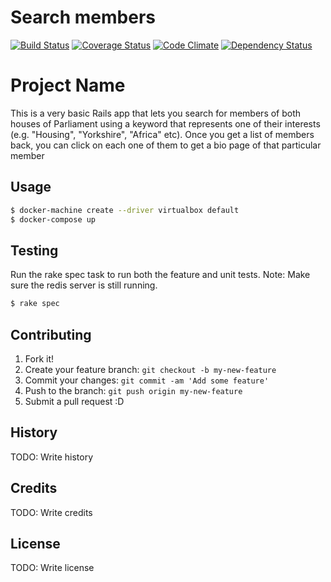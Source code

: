 # Search members

[![Build Status](https://travis-ci.org/giusepped/search-for-member.svg?branch=master)](https://travis-ci.org/giusepped/search-for-member)
[![Coverage Status](https://coveralls.io/repos/github/giusepped/search-for-member/badge.svg?branch=master)](https://coveralls.io/github/giusepped/search-for-member?branch=master)
[![Code Climate](https://codeclimate.com/github/giusepped/search-for-member/badges/gpa.svg)](https://codeclimate.com/github/giusepped/search-for-member)
[![Dependency Status](https://gemnasium.com/giusepped/search-for-member.svg)](https://gemnasium.com/giusepped/search-for-member)

# Project Name

This is a very basic Rails app that lets you search for members of both houses of Parliament using a keyword that represents one of their interests (e.g. "Housing", "Yorkshire", "Africa" etc). Once you get a list of members back, you can click on each one of them to get a bio page of that particular member

## Usage

```bash
$ docker-machine create --driver virtualbox default
$ docker-compose up
```

## Testing

Run the rake spec task to run both the feature and unit tests.
Note: Make sure the redis server is still running.

```sh
$ rake spec
```

## Contributing

1. Fork it!
2. Create your feature branch: `git checkout -b my-new-feature`
3. Commit your changes: `git commit -am 'Add some feature'`
4. Push to the branch: `git push origin my-new-feature`
5. Submit a pull request :D

## History

TODO: Write history

## Credits

TODO: Write credits

## License

TODO: Write license
